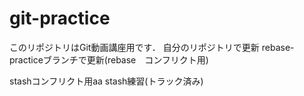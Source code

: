 # git-practice
このリポジトリはGit動画講座用です．
自分のリポジトリで更新
rebase-practiceブランチで更新(rebase　コンフリクト用)

stashコンフリクト用aa
stash練習(トラック済み)